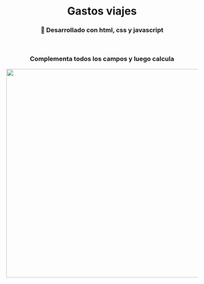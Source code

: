 <div id="header" align="center">
    <h1 align="center">Gastos viajes</h1>
</div>

<div align="center">
    <h3> 🔨 Desarrollado con html, css y javascript</h3>
<div>
<br>
<div align="center">
<h3> Complementa todos los campos y luego calcula</h3>
   <img src="img/gasto_viajes1.jpg" width="534" height="551">
</div>